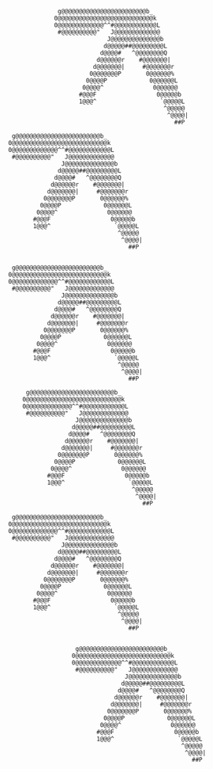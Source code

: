                   g@@@@@@@@@@@@@@@@@@@@@@@@b_                           
                 0@@@@@@@@@@@@@@@@@@@@@@@@@@@k        
                 0@@@@@@@@@@@@@^^#@@@@@@@@@@@@L        
                  #@@@@@@@@@@"   J@@@@@@@@@@@@@        
                                J@@@@@@@@@@@@@@b      
                               d@@@@@##@@@@@@@@@L      
                              d@@@@#   ^@@@@@@@@Q      
                             d@@@@@@r    #@@@@@@@|
                            d@@@@@@@|     #@@@@@@@r    
                           0@@@@@@@P       0@@@@@@%    
                          0@@@@P            0@@@@@@L  
                         0@@@@^              0@@@@@@  
                        #@@@F                 0@@@@@b  
                        1@@@^                  `@@@@@L 
                                                ^@@@@@ 
                                                 ^@@@@|
                                                   ##P

     g@@@@@@@@@@@@@@@@@@@@@@@@b_          
    0@@@@@@@@@@@@@@@@@@@@@@@@@@@k        
    0@@@@@@@@@@@@@^^#@@@@@@@@@@@@L        
     #@@@@@@@@@@"   J@@@@@@@@@@@@@        
                   J@@@@@@@@@@@@@@b      
                  d@@@@@##@@@@@@@@@L      
                 d@@@@#   ^@@@@@@@@Q      
                d@@@@@@r    #@@@@@@@|
               d@@@@@@@|     #@@@@@@@r    
              0@@@@@@@P       0@@@@@@%    
             0@@@@P            0@@@@@@L  
            0@@@@^              0@@@@@@  
           #@@@F                 0@@@@@b  
           1@@@^                  `@@@@@L 
                                   ^@@@@@ 
                                    ^@@@@|
                                      ##P              
                                                                            
                                             
     g@@@@@@@@@@@@@@@@@@@@@@@@b_          
    0@@@@@@@@@@@@@@@@@@@@@@@@@@@k        
    0@@@@@@@@@@@@@^^#@@@@@@@@@@@@L        
     #@@@@@@@@@@"   J@@@@@@@@@@@@@        
                   J@@@@@@@@@@@@@@b      
                  d@@@@@##@@@@@@@@@L      
                 d@@@@#   ^@@@@@@@@Q      
                d@@@@@@r    #@@@@@@@|
               d@@@@@@@|     #@@@@@@@r    
              0@@@@@@@P       0@@@@@@%    
             0@@@@P            0@@@@@@L  
            0@@@@^              0@@@@@@  
           #@@@F                 0@@@@@b  
           1@@@^                  `@@@@@L 
                                   ^@@@@@ 
                                    ^@@@@|
                                      ##P

         g@@@@@@@@@@@@@@@@@@@@@@@@b_                           
        0@@@@@@@@@@@@@@@@@@@@@@@@@@@k        
        0@@@@@@@@@@@@@^^#@@@@@@@@@@@@L        
         #@@@@@@@@@@"   J@@@@@@@@@@@@@        
                       J@@@@@@@@@@@@@@b      
                      d@@@@@##@@@@@@@@@L      
                     d@@@@#   ^@@@@@@@@Q      
                    d@@@@@@r    #@@@@@@@|
                   d@@@@@@@|     #@@@@@@@r    
                  0@@@@@@@P       0@@@@@@%    
                 0@@@@P            0@@@@@@L  
                0@@@@^              0@@@@@@  
               #@@@F                 0@@@@@b  
               1@@@^                  `@@@@@L 
                                       ^@@@@@ 
                                        ^@@@@|
                                          ##P

     g@@@@@@@@@@@@@@@@@@@@@@@@b_          
    0@@@@@@@@@@@@@@@@@@@@@@@@@@@k        
    0@@@@@@@@@@@@@^^#@@@@@@@@@@@@L        
     #@@@@@@@@@@"   J@@@@@@@@@@@@@        
                   J@@@@@@@@@@@@@@b      
                  d@@@@@##@@@@@@@@@L      
                 d@@@@#   ^@@@@@@@@Q      
                d@@@@@@r    #@@@@@@@|
               d@@@@@@@|     #@@@@@@@r    
              0@@@@@@@P       0@@@@@@%    
             0@@@@P            0@@@@@@L  
            0@@@@^              0@@@@@@  
           #@@@F                 0@@@@@b  
           1@@@^                  `@@@@@L 
                                   ^@@@@@ 
                                    ^@@@@|
                                      ##P              
                                                                            

                       g@@@@@@@@@@@@@@@@@@@@@@@@b_          
                      0@@@@@@@@@@@@@@@@@@@@@@@@@@@k        
                      0@@@@@@@@@@@@@^^#@@@@@@@@@@@@L        
                       #@@@@@@@@@@"   J@@@@@@@@@@@@@        
                                     J@@@@@@@@@@@@@@b      
                                    d@@@@@##@@@@@@@@@L      
                                   d@@@@#   ^@@@@@@@@Q      
                                  d@@@@@@r    #@@@@@@@|
                                 d@@@@@@@|     #@@@@@@@r    
                                0@@@@@@@P       0@@@@@@%    
                               0@@@@P            0@@@@@@L  
                              0@@@@^              0@@@@@@  
                             #@@@F                 0@@@@@b  
                             1@@@^                  `@@@@@L 
                                                     ^@@@@@ 
                                                      ^@@@@|
                                                        ##P
<!-- 
### Hey there! 👋

<!--
**arnavtolat/arnavtolat** is a ✨ _special_ ✨ repository because its `README.md` (this file) appears on your GitHub profile.

Here are some ideas to get you started:

- 🔭 I’m currently working on ...
- 🌱 I’m currently learning ...
- 👯 I’m looking to collaborate on ...
- 🤔 I’m looking for help with ...
- 💬 Ask me about ...
- 📫 How to reach me: ...
- 😄 Pronouns: ...
- ⚡ Fun fact: ...
-->
<!--

My name is Arnav Tolat, and I am a junior at Dartmouth College pursuing a double major in computer science and mathematical data science. In the classroom, I've taken courses including Data Structures, Machine Learning and Statistical Data Analysis, Discrete Mathematics, Digital Electronics, and Multivariable Calculus. Outside of the classroom, I can be found swimming in the Connecticut River, attending a leadership meeting for the Dartmouth Investment and Philanthropy Program, or DJing my radio show on wDCR. I'm passionate about using technology and understanding data to deliver value for people.
 -->
 
<!--
### Technical Skills :hammer:
I have worked extensively with Java, Python, VHDL, Matlab, C, R and Stata. Within Python, I have experience with the NumPy, pandas, Scikit-learn, Matplotlib, pymc3, Statsmodels, and NLTK libraries. I also have experience with LaTeX, Photoshop, Excel and Figma. 
 --><!--
 
### Hey! I'm Arnav, a student at [Dartmouth](https://en.wikipedia.org/wiki/Dartmouth_College) interested in Computer Science, Economics, and Statistics.

On campus, I'm pursuing a double major in Computer Science and Mathematical Data Science while TAing courses in computer science and mathematics and leading organizations including the [Dartmouth Investment and Philanthropy Program](https://dippnh.org), [The Dartmouth](https://www.thedartmouth.com), and the Dartmouth Emerging Markets Group. In my free time, I enjoy hiking, DJing a radio show, and playing chess. 

Most of my projects are in private repos, so if you're interested in seeing them, please reach out via LinkedIn or email! 

<p align="left">
<a href="https://www.linkedin.com/in/tolat">
<img src="https://img.shields.io/badge/LinkedIn-blue?style=for-the-badge&logo=linkedin&labelColor=blue">

📫 arnav.23@dartmouth.edu

<!--

Feel free to contact me :yum:
<br><br>
[<img src="https://img.shields.io/badge/Telegram-%40moepoi-28a8ea">](https://t.me/moepoi)
[<img src="https://img.shields.io/badge/LinkedIn-moepoi-informational">](https://linkedin.com/in/moepoi)
[<img src="https://img.shields.io/badge/Email-moe%40chocola.dev-orange">](mailto:moe@chocola.dev)
[<img src="https://img.shields.io/badge/Personal%20Site-moepoi.dev-red">](https://moepoi.dev)
#### Technical Skills 
 
 | Skill | Selected Projects  | 
| ------- | --- | 
| Java | * Backend system for non-volatile storage of live risk and market data from a variety of sources at custom points in time, developed during an internship at a hedge fund * water | 
| Python | <ul><li>A variety of statistical analyses using NumPy, pandas, matplotlib, statsmodels and more, including of trends in the equities market, racial bias in sentencing, student habits at Dartmouth, and trends in lyrical complexity. Jupyter Notebooks are my go-to for data analyses!</li><li>An ETL pipleine for alternative data built using Python and Apache ETL tools</li><li>Project finding the shortest path around Dartmouth's campus through implementing Djikstra's algorithm </li></ul> | 
 | SQL/Databases | Architecting and implementing custom database architectures for data persistence, error handling, and caching during an internship at a hedge fund, allowing easy lookup and | 
 | React/Native | Architecting and implementing custom database architectures for data persistence, error handling, and caching during an internship at a hedge fund, allowing easy lookup and | 
 
 | Seconds | 301 | 283 |
 | ------- | --- | ---|
 | Seconds | 301 | 283 |
 | Seconds | 301 | 283 |
 | Seconds | 301 | 283 |
* Java
 -- dd --
</a>
</p>

A variety of statistical analyses using NumPy, pandas, matplotlib, statsmodels and more, including of financial data, racial bias in sentencing, student habits at Dartmouth, and trends in lyrical complexity
An ETL pipleine for alternative data built using Python and Apache ETL tools
Project finding the shortest path around Dartmouth's campus through implementing Djikstra's algorithm 

-->

